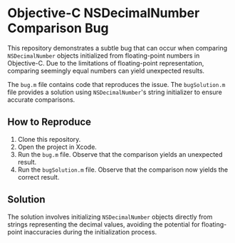 # Objective-C NSDecimalNumber Comparison Bug

This repository demonstrates a subtle bug that can occur when comparing `NSDecimalNumber` objects initialized from floating-point numbers in Objective-C.  Due to the limitations of floating-point representation, comparing seemingly equal numbers can yield unexpected results.

The `bug.m` file contains code that reproduces the issue. The `bugSolution.m` file provides a solution using `NSDecimalNumber`'s string initializer to ensure accurate comparisons.

## How to Reproduce

1. Clone this repository.
2. Open the project in Xcode.
3. Run the `bug.m` file. Observe that the comparison yields an unexpected result.
4. Run the `bugSolution.m` file. Observe that the comparison now yields the correct result.

## Solution

The solution involves initializing `NSDecimalNumber` objects directly from strings representing the decimal values, avoiding the potential for floating-point inaccuracies during the initialization process.